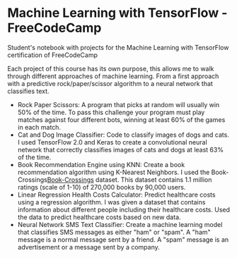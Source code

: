 # Machine Learning with TensorFlow - FreeCodeCamp

Student's notebook with projects for the Machine Learning with TensorFlow certification of FreeCodeCamp

Each project of this course has its own purpose, this allows me to walk through different approaches of machine learning. From a first approach with a predictive rock/paper/scissor algorithm to a neural network that classifies text.

- Rock Paper Scissors: A program that picks at random will usually win 50% of the time. To pass this challenge your program must play matches against four different bots, winning at least 60% of the games in each match.
- Cat and Dog Image Classifier: Code to classify images of dogs and cats. I used TensorFlow 2.0 and Keras to create a convolutional neural network that correctly classifies images of cats and dogs at least 63% of the time. 
- Book Recommendation Engine using KNN: Create a book recommendation algorithm using K-Nearest Neighbors. I used the Book-Crossings[Book-Crossings](http://www2.informatik.uni-freiburg.de/~cziegler/BX/) dataset. This dataset contains 1.1 million ratings (scale of 1-10) of 270,000 books by 90,000 users.
- Linear Regression Health Costs Calculator: Predict healthcare costs using a regression algorithm. I was given a dataset that contains information about different people including their healthcare costs. Used the data to predict healthcare costs based on new data.
- Neural Network SMS Text Classifier: Create a machine learning model that classifies SMS messages as either "ham" or "spam". A "ham" message is a normal message sent by a friend. A "spam" message is an advertisement or a message sent by a company.

